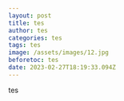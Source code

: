 ```yaml
---
layout: post
title: tes
author: tes
categories: tes
tags: tes
image: /assets/images/12.jpg
beforetoc: tes
date: 2023-02-27T18:19:33.094Z
---
```

t﻿es